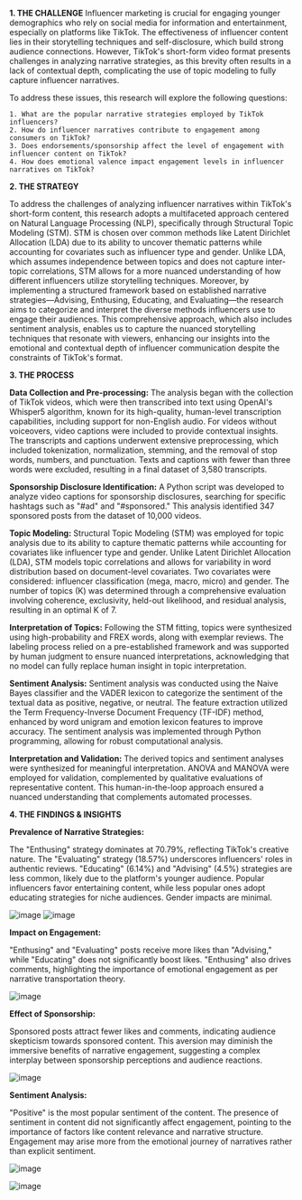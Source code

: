 **1. THE CHALLENGE**
Influencer marketing is crucial for engaging younger demographics who rely on social media for information and entertainment, especially on platforms like TikTok. The effectiveness of influencer content lies in their storytelling techniques and self-disclosure, which build strong audience connections. However, TikTok's short-form video format presents challenges in analyzing narrative strategies, as this brevity often results in a lack of contextual depth, complicating the use of topic modeling to fully capture influencer narratives.

To address these issues, this research will explore the following questions:

    1. What are the popular narrative strategies employed by TikTok influencers?
    2. How do influencer narratives contribute to engagement among consumers on TikTok?
    3. Does endorsements/sponsorship affect the level of engagement with influencer content on TikTok?
    4. How does emotional valence impact engagement levels in influencer narratives on TikTok?



**2. THE STRATEGY**

To address the challenges of analyzing influencer narratives within TikTok's short-form content, this research adopts a multifaceted approach centered on Natural Language Processing (NLP), specifically through Structural Topic Modeling (STM). STM is chosen over common methods like Latent Dirichlet Allocation (LDA) due to its ability to uncover thematic patterns while accounting for covariates such as influencer type and gender. Unlike LDA, which assumes independence between topics and does not capture inter-topic correlations, STM allows for a more nuanced understanding of how different influencers utilize storytelling techniques. Moreover, by implementing a structured framework based on established narrative strategies—Advising, Enthusing, Educating, and Evaluating—the research aims to categorize and interpret the diverse methods influencers use to engage their audiences. This comprehensive approach, which also includes sentiment analysis, enables us to capture the nuanced storytelling techniques that resonate with viewers, enhancing our insights into the emotional and contextual depth of influencer communication despite the constraints of TikTok's format.



**3. THE PROCESS**

  ****Data Collection and Pre-processing:**** The analysis began with the collection of TikTok videos, which were then transcribed into text using OpenAI's Whisper5 algorithm, known for its high-quality, human-level transcription capabilities, including support for non-English audio. For videos without voiceovers, video captions were included to provide contextual insights. The transcripts and captions underwent extensive preprocessing, which included tokenization, normalization, stemming, and the removal of stop words, numbers, and punctuation. Texts and captions with fewer than three words were excluded, resulting in a final dataset of 3,580 transcripts.
  
  **Sponsorship Disclosure Identification:** A Python script was developed to analyze video captions for sponsorship disclosures, searching for specific hashtags such as "#ad" and "#sponsored." This analysis identified 347 sponsored posts from the dataset of 10,000 videos.
  
  **Topic Modeling:** Structural Topic Modeling (STM) was employed for topic analysis due to its ability to capture thematic patterns while accounting for covariates like influencer type and gender. Unlike Latent Dirichlet Allocation (LDA), STM models topic correlations and allows for variability in word distribution based on document-level covariates. Two covariates were considered: influencer classification (mega, macro, micro) and gender. The number of topics (K) was determined through a comprehensive evaluation involving coherence, exclusivity, held-out likelihood, and residual analysis, resulting in an optimal K of 7.
  
  **Interpretation of Topics:** Following the STM fitting, topics were synthesized using high-probability and FREX words, along with exemplar reviews. The labeling process relied on a pre-established framework and was supported by human judgment to ensure nuanced interpretations, acknowledging that no model can fully replace human insight in topic interpretation.
  
  **Sentiment Analysis:** Sentiment analysis was conducted using the Naive Bayes classifier and the VADER lexicon to categorize the sentiment of the textual data as positive, negative, or neutral. The feature extraction utilized the Term Frequency-Inverse Document Frequency (TF-IDF) method, enhanced by word unigram and emotion lexicon features to improve accuracy. The sentiment analysis was implemented through Python programming, allowing for robust computational analysis.
  
  **Interpretation and Validation:** The derived topics and sentiment analyses were synthesized for meaningful interpretation. ANOVA and MANOVA were employed for validation, complemented by qualitative evaluations of representative content. This human-in-the-loop approach ensured a nuanced understanding that complements automated processes.


**4. THE FINDINGS & INSIGHTS**


**Prevalence of Narrative Strategies:**

The "Enthusing" strategy dominates at 70.79%, reflecting TikTok's creative nature. The "Evaluating" strategy (18.57%) underscores influencers' roles in authentic reviews. "Educating" (6.14%) and "Advising" (4.5%) strategies are less common, likely due to the platform's younger audience. Popular influencers favor entertaining content, while less popular ones adopt educating strategies for niche audiences. Gender impacts are minimal.

![image](https://github.com/user-attachments/assets/b012ce5b-0304-4fb6-ab3f-785ff0dbe39d)
![image](https://github.com/user-attachments/assets/753afc0e-bdb4-4af8-953a-e624a119521d)


**Impact on Engagement:**

"Enthusing" and "Evaluating" posts receive more likes than "Advising," while "Educating" does not significantly boost likes. "Enthusing" also drives comments, highlighting the importance of emotional engagement as per narrative transportation theory.


![image](https://github.com/user-attachments/assets/3c2f8e0d-c2bc-488b-89da-aa1bf55220cf)


**Effect of Sponsorship:**

Sponsored posts attract fewer likes and comments, indicating audience skepticism towards sponsored content. This aversion may diminish the immersive benefits of narrative engagement, suggesting a complex interplay between sponsorship perceptions and audience reactions.

![image](https://github.com/user-attachments/assets/9cb8b39c-efc1-4ee3-9706-bcac36041508)


**Sentiment Analysis:**

"Positive" is the most popular sentiment of the content. The presence of sentiment in content did not significantly affect engagement, pointing to the importance of factors like content relevance and narrative structure. Engagement may arise more from the emotional journey of narratives rather than explicit sentiment.

![image](https://github.com/user-attachments/assets/812aafe0-85f4-4b42-a8ac-58231f6804c1)

![image](https://github.com/user-attachments/assets/80f85f81-ab4b-404b-abb3-35d9f4058369)




